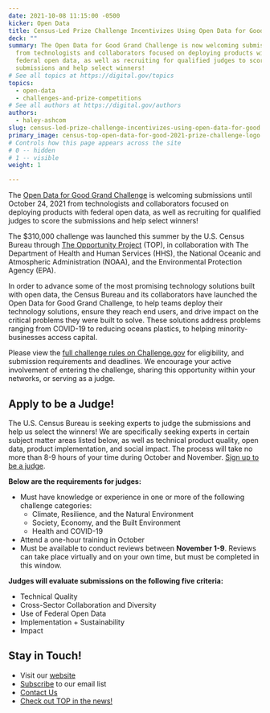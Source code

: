 ```yaml
---
date: 2021-10-08 11:15:00 -0500
kicker: Open Data
title: Census-Led Prize Challenge Incentivizes Using Open Data for Good
deck: ""
summary: The Open Data for Good Grand Challenge is now welcoming submissions
  from technologists and collaborators focused on deploying products with
  federal open data, as well as recruiting for qualified judges to score the
  submissions and help select winners!
# See all topics at https://digital.gov/topics
topics:
  - open-data
  - challenges-and-prize-competitions
# See all authors at https://digital.gov/authors
authors:
  - haley-ashcom
slug: census-led-prize-challenge-incentivizes-using-open-data-for-good
primary_image: census-top-open-data-for-good-2021-prize-challenge-logo
# Controls how this page appears across the site
# 0 -- hidden
# 1 -- visible
weight: 1

---
```


The [Open Data for Good Grand Challenge](https://opportunity.census.gov/prize-challenge/) is welcoming submissions until October 24, 2021 from technologists and collaborators focused on deploying products with federal open data, as well as recruiting for qualified judges to score the submissions and help select winners!

The $310,000 challenge was launched this summer by the U.S. Census Bureau through [The Opportunity Project](https://opportunity.census.gov/) (TOP), in collaboration with The Department of Health and Human Services (HHS), the National Oceanic and Atmospheric Administration (NOAA), and the Environmental Protection Agency (EPA).

In order to advance some of the most promising technology solutions built with open data, the Census Bureau and its collaborators have launched the Open Data for Good Grand Challenge, to help teams deploy their technology solutions, ensure they reach end users, and drive impact on the critical problems they were built to solve. These solutions address problems ranging from COVID-19 to reducing oceans plastics, to helping minority-businesses access capital.

Please view the [full challenge rules on Challenge.gov](https://www.challenge.gov/?challenge=open-data-for-good-grand-challenge) for eligibility, and submission requirements and deadlines. We encourage your active involvement of entering the challenge, sharing this opportunity within your networks, or serving as a judge.

## Apply to be a Judge!

The U.S. Census Bureau is seeking experts to judge the submissions and help us select the winners! We are specifically seeking experts in certain subject matter areas listed below, as well as technical product quality, open data, product implementation, and social impact. The process will take no more than 8-9 hours of your time during October and November. [Sign up to be a judge](https://opendataforgoodgrandchallengej.splashthat.com).

**Below are the requirements for judges:**

* Must have knowledge or experience in one or more of the following challenge categories:
  * Climate, Resilience, and the Natural Environment
  * Society, Economy, and the Built Environment
  * Health and COVID-19
* Attend a one-hour training in October
* Must be available to conduct reviews between **November 1-9**. Reviews can take place virtually and on your own time, but must be completed in this window.

**Judges will evaluate submissions on the following five criteria:**

* Technical Quality
* Cross-Sector Collaboration and Diversity
* Use of Federal Open Data
* Implementation + Sustainability
* Impact

## Stay in Touch!

* Visit our [website](https://opportunity.census.gov/)
* [Subscribe](https://bit.ly/emailsubscribeTOP) to our email list
* [Contact Us](https://www.census.gov/forms/contact-top.html)
* [Check out TOP in the news!](https://federalnewsnetwork.com/big-data/2021/06/census-bureau-training-5-agencies-to-run-do-it-yourself-data-sprints/)

